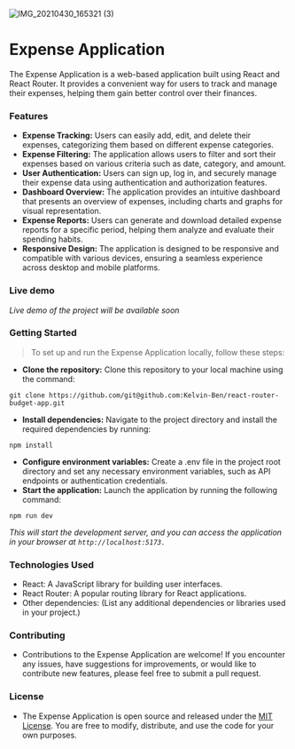 ![IMG_20210430_165321 (3)](https://github.com/Kelvin-Ben/react-router-budget-app/assets/85459676/924e26b7-c15b-4d74-b03a-bd3f4d98acaa)

# Expense Application

The Expense Application is a web-based application built using React and React Router. It provides a convenient way for users to track and manage their expenses, helping them gain better control over their finances.

### Features

- **Expense Tracking:** Users can easily add, edit, and delete their expenses, categorizing them based on different expense categories.
- **Expense Filtering:** The application allows users to filter and sort their expenses based on various criteria such as date, category, and amount.
- **User Authentication:** Users can sign up, log in, and securely manage their expense data using authentication and authorization features.
- **Dashboard Overview:** The application provides an intuitive dashboard that presents an overview of expenses, including charts and graphs for visual representation.
- **Expense Reports:** Users can generate and download detailed expense reports for a specific period, helping them analyze and evaluate their spending habits.
- **Responsive Design:** The application is designed to be responsive and compatible with various devices, ensuring a seamless experience across desktop and mobile platforms.

### Live demo

_Live demo of the project will be available soon_

### Getting Started

> To set up and run the Expense Application locally, follow these steps:

- **Clone the repository:** Clone this repository to your local machine using the command:

```
git clone https://github.com/git@github.com:Kelvin-Ben/react-router-budget-app.git
```

- **Install dependencies:** Navigate to the project directory and install the required dependencies by running:

```
npm install
```

- **Configure environment variables:** Create a .env file in the project root directory and set any necessary environment variables, such as API endpoints or authentication credentials.
- **Start the application:** Launch the application by running the following command:

```
npm run dev
```

_This will start the development server, and you can access the application in your browser at `http://localhost:5173.`_

### Technologies Used

- React: A JavaScript library for building user interfaces.
- React Router: A popular routing library for React applications.
- Other dependencies: (List any additional dependencies or libraries used in your project.)

### Contributing

- Contributions to the Expense Application are welcome! If you encounter any issues, have suggestions for improvements, or would like to contribute new features, please feel free to submit a pull request.

### License

- The Expense Application is open source and released under the [MIT License](https://opensource.org/license/mit/). You are free to modify, distribute, and use the code for your own purposes.
